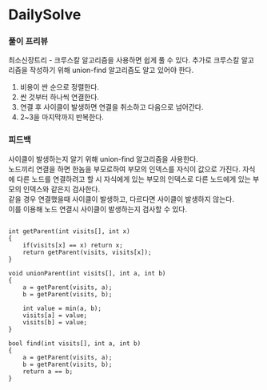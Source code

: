 # DailySolve 

### 풀이 프리뷰
최소신장트리 - 크루스칼 알고리즘을 사용하면 쉽게 풀 수 있다. 추가로 크루스칼 알고리즘을 작성하기 위해 union-find 알고리즘도 알고 있어야 한다.

1. 비용이 싼 순으로 정렬한다.
2. 싼 것부터 하나씩 연결한다.
3. 연결 후 사이클이 발생하면 연결을 취소하고 다음으로 넘어간다.
4. 2~3을 마지막까지 반복한다.
        
### 피드백
사이클이 발생하는지 알기 위해 union-find 알고리즘을 사용한다.   
노드끼리 연결을 하면 한놈을 부모로하여 부모의 인덱스를 자식이 값으로 가진다.
자식에 다른 노드를 연결하려고 할 시 자식에게 있는 부모의 인덱스로 다른 노드에게 있는 부모의 인덱스와 같은지 검사한다.   
같을 경우 연결했을때 사이클이 발생하고, 다르다면 사이클이 발생하지 않는다.   
이를 이용해 노드 연결시 사이클이 발생하는지 검사할 수 있다.
<pre>
<code>
int getParent(int visits[], int x)
{
    if(visits[x] == x) return x;
    return getParent(visits, visits[x]);
}

void unionParent(int visits[], int a, int b)
{
    a = getParent(visits, a);
    b = getParent(visits, b);
    
    int value = min(a, b);
    visits[a] = value;
    visits[b] = value;
}

bool find(int visits[], int a, int b)
{
    a = getParent(visits, a);
    b = getParent(visits, b);
    return a == b;
}
</code>
</pre>


